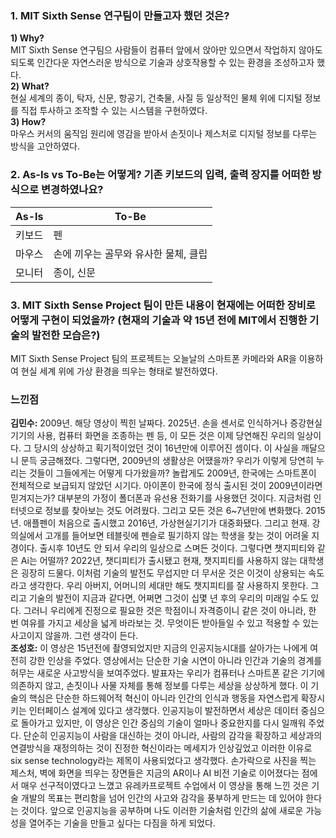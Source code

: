### 1. MIT Sixth Sense 연구팀이 만들고자 했던 것은?  
**1) Why?**  
MIT Sixth Sense 연구팀으 사람들이 컴퓨터 앞에서 앉아만 있으면서 작업하지 않아도 되도록 인간다운 자연스러운 방식으로 기술과 상호작용할 수 있는 환경을 조성하고자 했다.  
**2) What?**  
현실 세계의 종이, 탁자, 신문, 항공기, 건축물, 사질 등 일상적인 물체 위에 디지털 정보를 직접 투사하고 조작할 수 있는 시스템을 구현하였다.  
**3) How?**  
마우스 커서의 움직임 원리에 영감을 받아서 손짓이나 제스처로 디지털 정보를 다루는 방식을 고안하였다.  
  
### 2. As-Is vs To-Be는 어떻게? 기존 키보드의 입력, 출력 장지를 어떠한 방식으로 변경하였나요?  
| As-Is | To-Be |
|-----|-----|
| 키보드 | 펜 |
| 마우스 | 손에 끼우는 골무와 유사한 물체, 클립 |
| 모니터 | 종이, 신문 |
  
### 3. MIT Sixth Sense Project 팀이 만든 내용이 현재에는 어떠한 장비로 어떻게 구현이 되었을까?  (현재의 기술과 약 15년 전에 MIT에서 진행한 기술의 발전한 모습은?)
MIT Sixth Sense Project 팀의 프로젝트는 오늘날의 스마트폰 카메라와 AR을 이용하여 현실 세계 위에 가상 환경을 띄우는 형태로 발전하였다.  

### 느낀점
**김민수:**
2009년. 해당 영상이 찍힌 날짜다. 2025년. 손을 센서로 인식하거나 증강현실 기기의 사용, 컴퓨터 화면을 조종하는 펜 등, 이 모든 것은 이제 당연해진 우리의 일상이다. 그 당시의 상상하고 획기적이었던 것이 16년만에 이루어진 셈이다. 이 사실을 깨달으니 문득 궁금해졌다. 그렇다면, 2009년의 생활상은 어땠을까? 우리가 이렇게 당연히 누리는 것들이 그들에게는 어떻게 다가왔을까? 놀랍게도 2009년, 한국에는 스마트폰이 전체적으로 보급되지 않았던 시기다. 아이폰이 한국에 정식 출시된 것이 2009년이라면 믿겨지는가? 대부분의 가정이 폴더폰과 유선용 전화기를 사용했던 것이다. 지금처럼 인터넷으로 정보를 찾아보는 것도 어려웠다. 그리고 모든 것은 6~7년만에 변화했다. 2015년. 애플펜이 처음으로 출시했고 2016년, 가상현실기기가 대중화됐다. 그리고 현재. 강의실에서 고개를 들어보면 테블릿에 펜슬로 필기하지 않는 학생을 찾는 것이 어려울 지경이다. 출시후 10년도 안 되서 우리의 일상으로 스며든 것이다. 그렇다면 챗지피티와 같은 Ai는 어떨까? 2022년, 챗디피티가 출시됐고 현재, 챗지피티를 사용하지 않는 대학생은 굉장히 드물다. 이처럼 기술의 발전도 무섭지만 더 무서운 것은 이것이 상용되는 속도라고 생각한다. 우리 아버지, 어머니의 세대만 해도 챗지피티를 잘 사용하지 못한다. 그리고 기술의 발전이 지금과 같다면, 어쩌면 그것이 십몇 년 후의 우리의 미래일 수도 있다. 그러니 우리에게 진정으로 필요한 것은 학점이니 자격증이니 같은 것이 아니라, 한 번 여유를 가지고 세상을 넓게 바라보는 것. 무엇이든 받아들일 수 있고 적용할 수 있는 사고이지 않을까. 그런 생각이 든다.  
**조성호:**
이 영상은 15년전에 촬영되었지만 지금의 인공지능시대를 살아가는 나에게 여전히 강한 인상을 주었다. 영상에서는 단순한 기술 시연이 아니라 인간과 기술의 경계를 허무는 새로운 사고방식을 보여주었다. 발표자는 우리가 컴퓨터나 스마트폰 같은 기기에 의존하지 않고, 손짓이나 사물 자체를 통해 정보를 다루는 세상을 상상하게 했다. 이 기술의 핵심은 단순한 하드웨어적 혁신이 아니라 인간의 인식과 행동을 자연스럽게 확장시키는 인터페이스 설계에 있다고 생각했다. 인공지능이 발전하면서 세상은 데이터 중심으로 돌아가고 있지만, 이 영상은 인간 중심의 기술이 얼마나 중요한지를 다시 일깨워 주었다. 단순히 인공지능이 사람을 대신하는 것이 아니라, 사람의 감각을 확장하고 세상과의 연결방식을 재정의하는 것이 진정한 혁신이라는 메세지가 인상깊었고 이러한 이유로 six sense technology라는 제목이 사용되었다고 생각했다. 손가락으로 사진을 찍는 제스처, 벽에 화면을 띄우는 장면들은 지금의 AR이나 AI 비전 기술로 이어졌다는 점에서 매우 선구적이였다고 느꼈고 유레카프로젝트 수업에서 이 영상을 통해 느낀 것은 기술 개발의 목표는 편리함을 넘어 인간의 사고와 감각을 풍부하게 만드는 데 있어야 한다는 것이다. 앞으로 인공지능을 공부하며 나도 이러한 기술처럼 인간의 삶에 새로운 가능성을 열어주는 기술을 만들고 싶다는 다짐을 하게 되었다.
